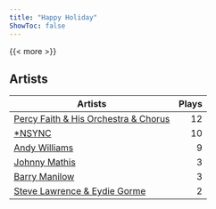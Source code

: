 ```yaml
---
title: "Happy Holiday"
ShowToc: false
---
```


{{< more >}}

## Artists
Artists | Plays 
----- | -----: 
[Percy Faith & His Orchestra & Chorus](/artists/percy-faith-his-orchestra-chorus-30066836) | 12
[*NSYNC](/artists/nsync-31882) | 10
[Andy Williams](/artists/andy-williams-16425) | 9
[Johnny Mathis](/artists/johnny-mathis-14581) | 3
[Barry Manilow](/artists/barry-manilow-31897) | 3
[Steve Lawrence & Eydie Gorme](/artists/steve-lawrence-eydie-gorme-205352) | 2

